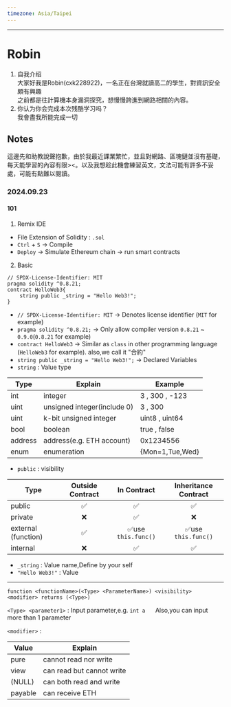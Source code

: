 ```yaml
---
timezone: Asia/Taipei
---
```


---

# Robin

1. 自我介绍<br>
大家好我是Robin(cxk228922)，一名正在台灣就讀高二的學生，對資訊安全頗有興趣<br>
之前都是往計算機本身漏洞探究，想慢慢跨進到網路相關的內容。
2. 你认为你会完成本次残酷学习吗？<br>
   我會盡我所能完成一切
## Notes

<!-- Content_START -->
這邊先和助教說聲抱歉，由於我最近課業繁忙，並且對網路、區塊鏈並沒有基礎，每天能學習的內容有限><。以及我想趁此機會練習英文，文法可能有許多不妥處，可能有點難以閱讀。
### 2024.09.23
#### 101
1. Remix IDE
* File Extension of Solidity : `.sol`
* `Ctrl` + `S` -> Compile
* `Deploy` -> Simulate Ethereum chain -> run smart contracts
2. Basic
```solidity
// SPDX-License-Identifier: MIT
pragma solidity ^0.8.21;
contract HelloWeb3{
    string public _string = "Hello Web3!";
}
```
- `// SPDX-License-Identifier: MIT` -> Denotes license identifier (`MIT` for example)
- `pragma solidity ^0.8.21;` -> Only allow compiler version `0.8.21` ~ `0.9.0`(`0.8.21` for example)
- `contract HelloWeb3` -> Similar as `class` in other programming language (`HelloWeb3` for example). also,we call it "合約"
- `string public _string = "Hello Web3!";` -> Declared Variables
-  `string` : Value type 
    
| Type    | Explain               | Example         |
| ------- | --------------------- | --------------- |
| int     | integer                  | 3 , 300 , -123  |
| uint    | unsigned integer(include 0)     | 3 , 300         |
| uint<k> |   k-bit unsigned integer         | uint8 , uint64  |
| bool    | boolean                | true , false    |
| address | address(e.g. ETH account) | 0x1234556       |
| enum    |  enumeration                 | {Mon=1,Tue,Wed} |

* `public` : visibility 
    

| Type                | Outside Contract |     In Contract     | Inheritance Contract |
| ------------------- |:----------------:|:-------------------:|:--------------------:|
| public              |        ✅        |         ✅          |          ✅          |
| private             |        ❌        |         ✅          |          ❌          |
| external (function) |        ✅        | ✅use `this.func()` |      ✅use `this.func()`          |
| internal            |         ❌         |         ✅          |       ✅               |
- `_string` : Value name,Define by your self
- `"Hello Web3!"` : Value
---
```solidity=
function <functionName>(<Type> <ParameterName>) <visibility> <modifier> returns (<Type>) 
```

`<Type> <parameter1>` : Input parameter,e.g. `int a`
    &nbsp;&nbsp;&nbsp;&nbsp; Also,you can input more than 1 parameter
    
`<modifier>` : 


| Value   | Explain                   |
| ------- | ------------------------- |
| pure    | cannot read nor write     |
| view    | can read but cannot write |
| (NULL)  | can both read and write   |
| payable | can receive ETH           |

    
    

### 

<!-- Content_END -->
